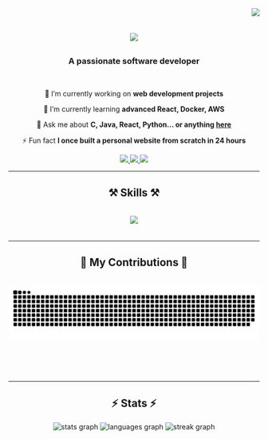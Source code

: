 <img align="right" src="https://visitor-badge.laobi.icu/badge?page_id=shrawaniwagh2003.shrawaniwagh2003" />

<h1 align="center">
    <img src="https://readme-typing-svg.herokuapp.com/?font=Righteous&size=35&center=true&vCenter=true&width=500&height=70&duration=4000&lines=Hi+There!+👋;+I'm+Shrawani+Wagh!;" />
</h1>

<h3 align="center">A passionate software developer </h3>

<br/>

<div align="center">
 
 🔭 I’m currently working on **web development projects**
 
 🌱 I’m currently learning **advanced React, Docker, AWS**

💬 Ask me about **C, Java, React, Python... or anything [here](https://github.com/shrawaniwagh2003/shrawaniwagh2003/issues)**

⚡ Fun fact **I once built a personal website from scratch in 24 hours**

 </div>
 
<div align="center"> 
  <a href="mailto:waghshrawani2003@gmail.com">
    <img src="https://img.shields.io/badge/Gmail-333333?style=for-the-badge&logo=gmail&logoColor=red" />
  </a>
  <a href="https://www.linkedin.com/in/shrawani-wagh-38a013229/" target="_blank">
    <img src="https://img.shields.io/badge/LinkedIn-0077B5?style=for-the-badge&logo=linkedin&logoColor=white" target="_blank" />
  </a>
  <a href="https://github.com/shrawaniwagh2003" target="_blank">
     <img src="https://img.shields.io/badge/GitHub-FF5722?style=for-the-badge&logo=github&logoColor=white" target="_blank" /> 
  </a>
</div>

 <hr/>
 
<h2 align="center">⚒️ Skills ⚒️</h2>
<br/>
<div align="center">
    <img src="https://skillicons.dev/icons?i=react,nodejs,python,javascript,html,css,vscode,git,mongodb,mysql,flask" />
</div>

<br/>
<hr/>


<div align="center">
  <h2>🐍 My Contributions 🐍</h2>
  <br>
  <img alt="snake eating my contributions" src="https://raw.githubusercontent.com/salesp07/salesp07/output/github-contribution-grid-snake.svg" />
  
  <br/><br/><br/>
</div>

<hr/>

<h2 align="center">⚡ Stats ⚡</h2>

<div align="center">
  <img src="https://github-readme-stats.vercel.app/api?username=shrawaniwagh2003&hide_title=false&hide_rank=true&show_icons=true&include_all_commits=true&count_private=true&disable_animations=false&theme=dark&locale=en&hide_border=true&order=1" height="160" alt="stats graph"  />
  <img src="https://github-readme-stats.vercel.app/api/top-langs?username=shrawaniwagh2003&locale=en&hide_title=false&layout=compact&card_width=320&langs_count=5&theme=dark&hide_border=true&order=2" height="160" alt="languages graph"  />
  <img src="https://streak-stats.demolab.com?user=shrawaniwagh2003&locale=en&mode=daily&theme=dark&hide_border=true&border_radius=5&order=3" height="160" alt="streak graph"  />
</div>
